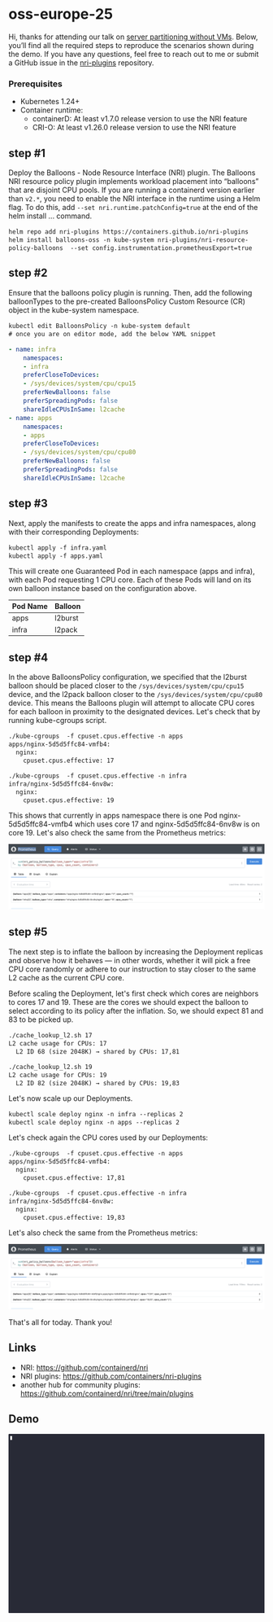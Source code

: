 # oss-europe-25

Hi, thanks for attending our talk on [server partitioning without VMs](https://osseu2025.sched.com/event/25Vrb/server-partitioning-without-vms-for-flexibility-and-performance-antti-kervinen-intel-feruzjon-muyassarov-ericsson-software-technology). Below, you’ll find all the required steps to reproduce the scenarios shown during the demo. If you have any questions, feel free to reach out to me or submit a GitHub issue in the [nri-plugins](https://github.com/containers/nri-plugins) repository.

### Prerequisites
- Kubernetes 1.24+
- Container runtime:
    - containerD: At least v1.7.0 release version to use the NRI feature
    - CRI-O: At least v1.26.0 release version to use the NRI feature

## step #1
Deploy the Balloons - Node Resource Interface (NRI) plugin. The Balloons NRI resource policy plugin implements workload placement into “balloons” that are disjoint CPU pools. If you are running a containerd version earlier than `v2.*`, you need to enable the NRI interface in the runtime using a Helm flag. To do this, add `--set nri.runtime.patchConfig=true` at the end of the helm install ... command.

```shell
helm repo add nri-plugins https://containers.github.io/nri-plugins
helm install balloons-oss -n kube-system nri-plugins/nri-resource-policy-balloons  --set config.instrumentation.prometheusExport=true
```

## step #2
Ensure that the balloons policy plugin is running. Then, add the following balloonTypes to the pre-created BalloonsPolicy Custom Resource (CR) object in the kube-system namespace.

```shell
kubectl edit BalloonsPolicy -n kube-system default
# once you are on editor mode, add the below YAML snippet
```

```YAML
- name: infra
    namespaces:
    - infra
    preferCloseToDevices:
    - /sys/devices/system/cpu/cpu15
    preferNewBalloons: false
    preferSpreadingPods: false
    shareIdleCPUsInSame: l2cache
- name: apps
    namespaces:
    - apps
    preferCloseToDevices:
    - /sys/devices/system/cpu/cpu80
    preferNewBalloons: false
    preferSpreadingPods: false
    shareIdleCPUsInSame: l2cache
```

## step #3
Next, apply the manifests to create the apps and infra namespaces, along with their corresponding Deployments:

```shell
kubectl apply -f infra.yaml
kubectl apply -f apps.yaml
```

This will create one Guaranteed Pod in each namespace (apps and infra), with each Pod requesting 1 CPU core. Each of these Pods will land on its own balloon instance based on the configuration above.

| Pod Name | Balloon  |
|----------|----------|
| apps     | l2burst  |
| infra    | l2pack   |

## step #4
In the above BalloonsPolicy configuration, we specified that the l2burst balloon should be placed closer to the `/sys/devices/system/cpu/cpu15` device, and the l2pack balloon closer to the `/sys/devices/system/cpu/cpu80` device. This means the Balloons plugin will attempt to allocate CPU cores for each balloon in proximity to the designated devices. Let's check that by running kube-cgroups script.

```shell
./kube-cgroups  -f cpuset.cpus.effective -n apps
apps/nginx-5d5d5ffc84-vmfb4:
  nginx:
    cpuset.cpus.effective: 17
```

```shell
./kube-cgroups  -f cpuset.cpus.effective -n infra
infra/nginx-5d5d5ffc84-6nv8w:
  nginx:
    cpuset.cpus.effective: 19
```
This shows that currently in apps namespace there is one Pod nginx-5d5d5ffc84-vmfb4 which uses core 17 and nginx-5d5d5ffc84-6nv8w is on core 19. Let's also check the same from the Prometheus metrics:

![prometheus](image.png)

## step #5
The next step is to inflate the balloon by increasing the Deployment replicas and observe how it behaves — in other words, whether it will pick a free CPU core randomly or adhere to our instruction to stay closer to the same L2 cache as the current CPU core.

Before scaling the Deployment, let's first check which cores are neighbors to cores 17 and 19. These are the cores we should expect the balloon to select according to its policy after the inflation. So, we should expect 81 and 83 to be picked up.

```shell
./cache_lookup_l2.sh 17
L2 cache usage for CPUs: 17
  L2 ID 68 (size 2048K) → shared by CPUs: 17,81
```

```shell
./cache_lookup_l2.sh 19
L2 cache usage for CPUs: 19
  L2 ID 82 (size 2048K) → shared by CPUs: 19,83
```

Let's now scale up our Deployments.
```shell
kubectl scale deploy nginx -n infra --replicas 2
kubectl scale deploy nginx -n apps --replicas 2
```

Let's check again the CPU cores used by our Deployments:

```shell
./kube-cgroups  -f cpuset.cpus.effective -n apps
apps/nginx-5d5d5ffc84-vmfb4:
  nginx:
    cpuset.cpus.effective: 17,81
```

```shell
./kube-cgroups  -f cpuset.cpus.effective -n infra
infra/nginx-5d5d5ffc84-6nv8w:
  nginx:
    cpuset.cpus.effective: 19,83
```

Let's also check the same from the Prometheus metrics:

![prometheus-1](image-1.png)


That's all for today. Thank you!

## Links
- NRI: https://github.com/containerd/nri
- NRI plugins: https://github.com/containers/nri-plugins
- another hub for community plugins: https://github.com/containerd/nri/tree/main/plugins

## Demo

![demo](oss25.gif)
